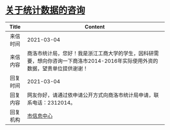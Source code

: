 # <a href="http://www.shangluo.gov.cn/zmhd/ldxxxx.jsp?urltype=leadermail.LeaderMailContentUrl&wbtreeid=1112&leadermailid=6985">关于统计数据的咨询</a>
| Title |                               Content                               |
|:-----:|---------------------------------------------------------------------|
| 来信时间  | 2021-03-04                                                          |
| 来信内容  | 商洛市统计局，您好！我是浙江工商大学的学生，因科研需要，想向你咨询一下商洛市2014-2016年实际使用外资的数据，望贵单位提供谢谢！ |
| 回复时间  | 2021-03-04                                                          |
| 回复内容  | 网友你好，请通过依申请公开方式向商洛市统计局申请，联系电话：2312014。                              |
| 回复机构  | <a href="../../categories/agencies/市信息中心.md">市信息中心</a>                |